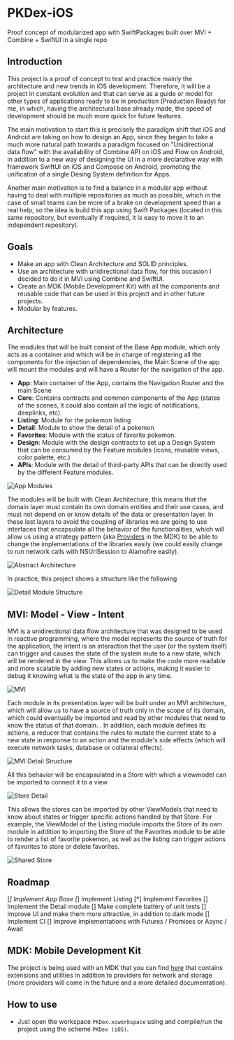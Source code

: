 # PKDex-iOS

Proof concept of modularized app with SwiftPackages built over MVI + Combine + SwiftUI in a single repo

## Introduction

This project is a proof of concept to test and practice mainly the architecture and new trends in iOS development. Therefore, it will be a project in constant evolution and that can serve as a guide or model for other types of applications ready to be in production (Production Ready) for me, in which, having the architectural base already made, the speed of development should be much more quick for future features.

The main motivation to start this is precisely the paradigm shift that iOS and Android are taking on how to design an App, since they began to take a much more natural path towards a paradigm focused on "Unidirectional data flow" with the availability of Combine API on iOS and Flow on Android, in addition to a new way of designing the UI in a more declarative way with framework SwiftUI on iOS and Compose on Android, promoting the unification of a single Desing System definition for Apps.

Another main motivation is to find a balance in a modular app without having to deal with multiple repositories as much as possible, which in the case of small teams can be more of a brake on development speed than a real help, so the idea is build this app using Swift Packages (located in this same repository, but eventually if required, it is easy to move it to an independent repository).

## Goals

- Make an app with Clean Architecture and SOLID principles.
- Use an architecture with unidirectional data flow, for this occasion I decided to do it in MVI using Combine and SwiftUI.
- Create an MDK (Mobile Development Kit) with all the components and reusable code that can be used in this project and in other future projects.
- Modular by features.

## Architecture

The modules that will be built consist of the Base App module, which only acts as a container and which will be in charge of registering all the components for the injection of dependencies, the Main Scene of the app will mount the modules and will have a Router for the navigation of the app.

- **App**: Main container of the App, contains the Navigation Router and the main Scene
- **Core**: Contains contracts and common components of the App (states of the scenes, it could also contain all the logic of notifications, deeplinks, etc).
- **Listing**: Module for the pokemon listing
- **Detail**: Module to show the detail of a pokemon
- **Favorites**: Module with the status of favorite pokemon.
- **Design**: Module with the design contracts to set up a Design System that can be consumed by the Feature modules (icons, reusable views, color palette, etc.)
- **APIs**: Module with the detail of third-party APIs that can be directly used by the different Feature modules.

![App Modules](./docs/assets/app-modules.jpg)

The modules will be built with Clean Architecture, this means that the domain layer must contain its own domain entities and their use cases, and must not depend on or know details of the data or presentation layer. In these last layers to avoid the coupling of libraries we are going to use interfaces that encapsulate all the behavior of the functionalities, which will allow us using a strategy pattern (aka [Providers](https://github.com/mzapatae/AltairMDK-iOS/tree/main/Sources/Providers) in the MDK) to be able to change the implementations of the libraries easily (we could easily change to run network calls with NSUrlSession to Alamofire easily).

![Abstract Architecture](./docs/assets/abstract-architecture.jpg)

In practice, this project shows a structure like the following

![Detail Module Structure](./docs/assets/detail-structure.jpg)

## MVI: Model - View - Intent

MVI is a unidirectional data flow architecture that was designed to be used in reactive programming, where the model represents the source of truth for the application, the intent is an interaction that the user (or the system itself) can trigger and causes the state of the system mute to a new state, which will be rendered in the view. This allows us to make the code more readable and more scalable by adding new states or actions, making it easier to debug it knowing what is the state of the app in any time.

![MVI](./docs/assets/mvi-abstract.jpg)

Each module in its presentation layer will be built under an MVI architecture, which will allow us to have a source of truth only in the scope of its domain, which could eventually be imported and read by other modules that need to know the status of that domain. . In addition, each module defines its actions, a reducer that contains the rules to mutate the current state to a new state in response to an action and the module's side effects (which will execute network tasks, database or collateral effects).

![MVI Detail Structure](./docs/assets/mvi-detail.jpg)

All this behavior will be encapsulated in a Store with which a viewmodel can be imported to connect it to a view

![Store Detail](./docs/assets/store-detail.jpg)

This allows the stores can be imported by other ViewModels that need to know about states or trigger specific actions handled by that Store. For example, the ViewModel of the Listing module imports the Store of its own module in addition to importing the Store of the Favorites module to be able to render a list of favorite pokemon, as well as the listing can trigger actions of favorites to store or delete favorites.

![Shared Store](./docs/assets/shared-store.jpg)

## Roadmap

[*] Implement App Base
[*] Implement Listing
[*] Implement Favorites
[] Implement the Detail module
[] Make complete battery of unit tests
[] Improve UI and make them more attractive, in addition to dark mode
[] Implement CI
[] Improve implementations with Futures / Promises or Async / Await

## MDK: Mobile Development Kit

The project is being used with an MDK that you can find [here](https://github.com/mzapatae/AltairMDK-iOS) that contains extensions and utilities in addition to providers for network and storage (more providers will come in the future and a more detailed documentation).

## How to use

- Just open the workspace `PKDex.xcworkspace` using and compile/run the project using the scheme `PKDex (iOS)`.
